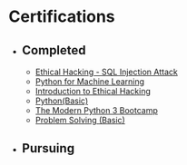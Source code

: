 # Certifications
- ## Completed
  - [Ethical Hacking - SQL Injection Attack](https://udemy-certificate.s3.amazonaws.com/pdf/UC-5ae89ee0-63cb-44ac-8c10-f41b9f775255.pdf)
  - [Python for Machine Learning](https://olympus1.greatlearning.in/course_certificate/DITPPKBN)
  - [Introduction to Ethical Hacking](https://olympus1.greatlearning.in/course_certificate/NGVJJNBQ)
  - [Python(Basic)](https://www.hackerrank.com/certificates/67165025d901)
  - [The Modern Python 3 Bootcamp](https://udemy-certificate.s3.amazonaws.com/pdf/UC-2eed750b-7eac-4099-a39d-21e207ba95c1.pdf)
  - [Problem Solving (Basic)](https://www.hackerrank.com/certificates/20ccbba74a72)
- ## Pursuing
  
